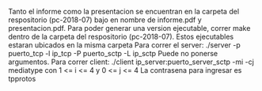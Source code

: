 Tanto el informe como la presentacion se encuentran en la carpeta del respositorio (pc-2018-07) bajo en nombre de 
informe.pdf y presentacion.pdf.
Para poder generar una version ejecutable, correr make dentro de la carpeta del respositorio (pc-2018-07). Estos 
ejecutables estaran ubicados en la misma carpeta
Para correr el server:
./server -p puerto_tcp -l ip_tcp -P puerto_sctp -L ip_sctp
Puede no ponerse argumentos.
Para correr client:
./client ip_server:puerto_server_sctp -mi -cj mediatype
con 1 <= i <= 4 y  0 <= j <= 4
La contrasena para ingresar es tpprotos